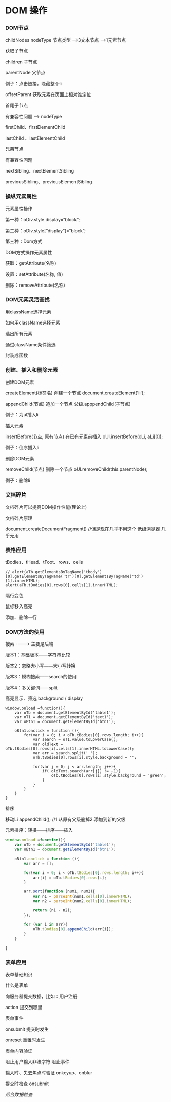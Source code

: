 # DOM 操作

### DOM节点

childNodes	 nodeType 节点类型	-->3文本节点 	-->1元素节点

获取子节点

children	子节点

parentNode	父节点

例子：点击链接，隐藏整个li

offsetParent	获取元素在页面上相对谁定位

首尾子节点

有兼容性问题	-->	nodeType	

firstChild、firstElementChild 

lastChild 、lastElementChild

兄弟节点

有兼容性问题

nextSibling、nextElementSibling

previousSibling、previousElementSibling



### 操纵元素属性

元素属性操作

第一种：oDiv.style.display=“block”;

第二种：oDiv.style[“display”]=“block”;

第三种：Dom方式

DOM方式操作元素属性

获取：getAttribute(名称)

设置：setAttribute(名称, 值)

删除：removeAttribute(名称)



### DOM元素灵活查找

用className选择元素

如何用className选择元素

选出所有元素

通过className条件筛选

封装成函数

### 创建、插入和删除元素

创建DOM元素

createElement(标签名)		创建一个节点	document.createElement('li');

appendChild(节点)			追加一个节点	父级.apppendChild(子节点)

例子：为ul插入li

插入元素

insertBefore(节点, 原有节点)	在已有元素前插入	oUl.insertBefore(oLi, aLi[0]);

例子：倒序插入li

删除DOM元素

removeChild(节点)			删除一个节点	oUl.removeChild(this.parentNode);

例子：删除li



### 文档碎片

文档碎片可以提高DOM操作性能(理论上)

文档碎片原理

document.createDocumentFragment()	//但是现在几乎不用这个  低级浏览器	几乎无用



### 表格应用 

tBodies、tHead、tFoot、rows、cells

```
// alert(aTb.getElementsByTagName('tbody')[0].getElementsByTagName('tr')[0].getElementsByTagName('td')[1].innerHTML);
alert(aTb.tBodies[0].rows[0].cells[1].innerHTML);
```

隔行变色

鼠标移入高亮

添加、删除一行

### DOM方法的使用

搜索	---->	主要是后端

版本1：基础版本——字符串比较

版本2：忽略大小写——大小写转换

版本3：模糊搜索——search的使用

版本4：多关键词——split

高亮显示、筛选	background / display

```
window.onload =function(){
	var oTb = document.getElementById('table1');
	var oT1 = document.getElementById('text1');
	var oBtn1 = document.getElementById('btn1');

	oBtn1.onclick = function (){
		for(var i = 0; i < oTb.tBodies[0].rows.length; i++){
			var search = oT1.value.toLowerCase();
			var oldText = oTb.tBodies[0].rows[i].cells[1].innerHTML.toLowerCase();
			var arr = search.split(' ');
			oTb.tBodies[0].rows[i].style.background = '';

			for(var j = 0; j < arr.length; j++){
				if( oldText.search(arr[j]) != -1){
					oTb.tBodies[0].rows[i].style.background = 'green';
				}
			}	
		}
	}
}
```



排序

移动Li	appendChild(); //1.从原有父级删掉2.添加到新的父级

元素排序：转换——排序——插入

```javascript
window.onload =function(){
	var oTb = document.getElementById('table1');
	var oBtn1 = document.getElementById('btn1');

	oBtn1.onclick = function (){
		var arr = [];

		for(var i = 0; i < oTb.tBodies[0].rows.length; i++){
			arr[i] = oTb.tBodies[0].rows[i];
		}

		arr.sort(function (num1, num2){
			var n1 = parseInt(num1.cells[0].innerHTML);
			var n2 = parseInt(num2.cells[0].innerHTML);

			return (n1 - n2);
		});

		for (var i in arr){
			oTb.tBodies[0].appendChild(arr[i]);
		}
	}
	
}
```



### 表单应用 

表单基础知识

什么是表单

向服务器提交数据，比如：用户注册

action		提交到哪里 

表单事件

onsubmit	提交时发生

onreset		重置时发生

表单内容验证

阻止用户输入非法字符		阻止事件

输入时、失去焦点时验证		onkeyup、onblur

提交时检查				onsubmit

*后台数据检查*